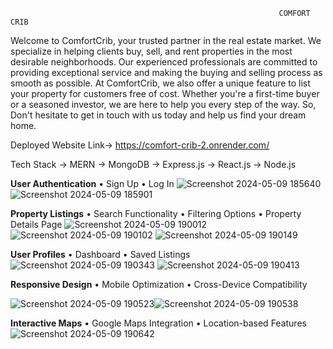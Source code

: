                                                                 COMFORT CRIB
  Welcome to ComfortCrib, your trusted partner in the real estate market. We specialize in helping clients buy, sell, and rent properties in the most desirable neighborhoods.
Our experienced professionals are committed to providing exceptional service and making the buying and selling process as smooth as possible. At ComfortCrib,
we also offer a unique feature to list your property for customers free of cost. Whether you're a first-time buyer or a seasoned investor, we are here to help you every step of the way.
So, Don't hesitate to get in touch with us today and help us find your dream home.

Deployed Website Link-> https://comfort-crib-2.onrender.com/

Tech Stack -> MERN 
→ MongoDB
→ Express.js
→ React.js
→ Node.js

**User Authentication**
• Sign Up
• Log In
![Screenshot 2024-05-09 185640](https://github.com/Indrasen23/Comfort_Crib/assets/126501057/be8b2ebb-87db-4c97-a9a7-1827e6a1173c)
![Screenshot 2024-05-09 185901](https://github.com/Indrasen23/Comfort_Crib/assets/126501057/f6aa96a1-4165-4c0e-aba6-472e2ef70a2a)


**Property Listings**
• Search Functionality
• Filtering Options
• Property Details Page
![Screenshot 2024-05-09 190012](https://github.com/Indrasen23/Comfort_Crib/assets/126501057/58291d54-a423-49c9-be9b-c8d3d1c367b0)
![Screenshot 2024-05-09 190102](https://github.com/Indrasen23/Comfort_Crib/assets/126501057/5d4ecb7b-8235-4559-9026-5c8d6895c1e6)
![Screenshot 2024-05-09 190149](https://github.com/Indrasen23/Comfort_Crib/assets/126501057/9a56edc7-1c89-43bb-a5b2-8beb9903a922)


**User Profiles**
• Dashboard
• Saved Listings
![Screenshot 2024-05-09 190343](https://github.com/Indrasen23/Comfort_Crib/assets/126501057/1fcdff66-69c8-44e2-a839-382ee7ac3352)
![Screenshot 2024-05-09 190413](https://github.com/Indrasen23/Comfort_Crib/assets/126501057/96d32b6a-0397-4d8a-9751-f17a6b4230b2)



**Responsive Design**
• Mobile Optimization
• Cross-Device Compatibility

![Screenshot 2024-05-09 190523](https://github.com/Indrasen23/Comfort_Crib/assets/126501057/c2924617-c033-438d-983e-d84ee7a68bfd)![Screenshot 2024-05-09 190538](https://github.com/Indrasen23/Comfort_Crib/assets/126501057/63e02859-3466-4d60-a48e-b342dc6494e5)



**Interactive Maps**
• Google Maps Integration
• Location-based Features
![Screenshot 2024-05-09 190642](https://github.com/Indrasen23/Comfort_Crib/assets/126501057/dddd6bc5-25fa-4b52-8b3a-e63649532aa8)

